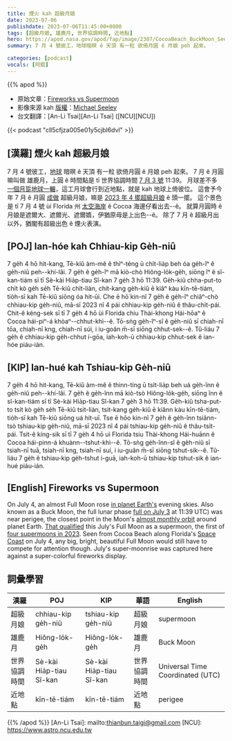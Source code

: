 ```yaml
---
title: 煙火 kah 超級月娘
date: 2023-07-06
publishdate: 2023-07-06T11:45:00+0800
tags: [超級月娘, 雄鹿月, 世界協調時間, 近地點]
hero: https://apod.nasa.gov/apod/fap/image/2307/CocoaBeach_BuckMoon_Seeley-201_1100.jpg
summary: 7 月 4 號彼工，地球暗暝 ê 天頂 有一粒 欲倚月圓 ê 月娘 peh 起來。

categories: [podcast]
vocals: [阿錕]
---
```


{{% apod %}}

- 原始文章：[Fireworks vs Supermoon](https://apod.nasa.gov/apod/ap230706.html)
- 影像來源 kah [版權][copyright]：[Michael Seeley](http://www.mseeley.net/)
- 台文翻譯：[An-Li Tsai][An-Li Tsai] ([NCU][NCU])

{{< podcast "cll5cfjza005e01y5cjbl6dvl" >}}

## [漢羅] 煙火 kah 超級月娘
7 月 4 號彼工，[地球][in planet Earth's] 暗暝 ê 天頂 有一粒 欲倚月圓 ê 月娘 peh 起來。
7 月 ê 月圓嘛叫做 雄鹿月，上圓 ê 時間點是 tī 世界協調時間 [7 月 3 號][full on July 3] 11:39。
月球差不多 [一個月踅地球一輾][almost monthly orbit]，這工月球會行到近地點，就是 kah 地球上倚彼位。
這會予今年 7 月 ê 月圓 [成做][That qualified] 超級月娘，嘛是 [2023 年 4 擺超級月娘][four supermoons in 2023] ê 頭一擺。
這个景色是 tī 7 月 4 號 ùi Florida 州 [太空海岸][Space Coast] ê Cocoa 海邊仔看出去--ê。
就算月圓時 ê 月娘是遮爾大、遮爾光、遮爾媠，伊猶原毋是上出色--ê。
除了 7 月 ê 超級月出以外，猶閣有超級出色 ê 煙火表演。

## [POJ] Ian-hóe kah Chhiau-kip Ge̍h-niû
7 ge̍h 4 hō hit-kang, Tē-kiû àm-mê ê thiⁿ-téng ū chi̍t-lia̍p beh óa ge̍h-îⁿ ê ge̍h-niû peh--khí-lâi.
7 ge̍h ê ge̍h-îⁿ mā kiò-chò Hiông-lo̍k-ge̍h, siōng îⁿ ê sî-kan-tiám sī tī Sè-kài Hia̍p-tiau Sî-kan 7 ge̍h 3 hō 11:39.
Ge̍h-kiû chha-put-to chi̍t kò ge̍h se̍h Tē-kiû chi̍t-liàn, chit-kang ge̍h-kiû ē kiâⁿ kàu kīn-tē-tiám, tio̍h-sī kah Tē-kiû siōng óa hit-ūi.
Che ē hō͘ kin-nî 7 ge̍h ê ge̍h-îⁿ chiâⁿ-chò chhiau-kip ge̍h-niû, mā-sī 2023 nî 4 pái chhiau-kip ge̍h-niû ê thâu-chi̍t-pái.
Chit-ê kéng-sek sī tī 7 ge̍h 4 hō ùi Florida chiu Thài-khong Hái-hōaⁿ ê Cocoa hái-piⁿ-á khòaⁿ--chhut-khì--ê.
Tō-sǹg ge̍h-îⁿ-sî ê ge̍h-niû sī chiah-nī tōa, chiah-nī kng, chiah-nī súi, i iu-goân m̄-sī siōng chhut-sek--ê.
Tû-liáu 7 ge̍h ê chhiau-kip ge̍h-chhut í-gōa, iah-koh-ū chhiau-kip chhut-sek ê ian-hóe piáu-ián.

## [KIP] Ian-hué kah Tshiau-kip Ge̍h-niû
7 ge̍h 4 hō hit-kang, Tē-kiû àm-mê ê thinn-tíng ū tsi̍t-lia̍p beh uá ge̍h-înn ê ge̍h-niû peh--khí-lâi.
7 ge̍h ê ge̍h-înn mā kiò-tsò Hiông-lo̍k-ge̍h, siōng înn ê sî-kan-tiám sī tī Sè-kài Hia̍p-tiau Sî-kan 7 ge̍h 3 hō 11:39.
Ge̍h-kiû tsha-put-to tsi̍t kò ge̍h se̍h Tē-kiû tsi̍t-liàn, tsit-kang ge̍h-kiû ē kiânn kàu kīn-tē-tiám, tio̍h-sī kah Tē-kiû siōng uá hit-uī.
Tse ē hōo kin-nî 7 ge̍h ê ge̍h-înn tsiânn-tsò tshiau-kip ge̍h-niû, mā-sī 2023 nî 4 pái tshiau-kip ge̍h-niû ê thâu-tsi̍t-pái.
Tsit-ê kíng-sik sī tī 7 ge̍h 4 hō uì Florida tsiu Thài-khong Hái-huānn ê Cocoa hái-pinn-á khuànn--tshut-khì--ê.
Tō-sǹg ge̍h-înn-sî ê ge̍h-niû sī tsiah-nī tuā, tsiah-nī kng, tsiah-nī suí, i iu-guân m̄-sī siōng tshut-sik--ê.
Tû-liáu 7 ge̍h ê tshiau-kip ge̍h-tshut í-guā, iah-koh-ū tshiau-kip tshut-sik ê ian-hué piáu-ián.

## [English] Fireworks vs Supermoon
On July 4, an almost Full Moon rose [in planet Earth's][in planet Earth's] evening skies.
Also known as a Buck Moon, the full lunar phase [full on July 3][full on July 3] at 11:39 UTC) was near perigee, the closest point in the Moon's [almost monthly orbit][almost monthly orbit] around planet Earth.
[That qualified][That qualified] this July's Full Moon as a supermoon, the first of [four supermoons in 2023][four supermoons in 2023].
Seen from Cocoa Beach along Florida's [Space Coast][Space Coast] on July 4, any big, bright, beautiful Full Moon would still have to compete for attention though.
July's super-moonrise was captured here against a super-colorful fireworks display.

## 詞彙學習

|漢羅|POJ|KIP|華語|English|
|-|-|-|-|-|
|超級月娘|chhiau-kip ge̍h-niû|tshiau-kip ge̍h-niû|超級月娘|supermoon|
|雄鹿月|Hiông-lo̍k-ge̍h|Hiông-lo̍k-ge̍h|雄鹿月|Buck Moon|
|世界協調時間|Sè-kài Hia̍p-tiau Sî-kan|Sè-kài Hia̍p-tiau Sî-kan|世界協調時間|Universal Time Coordinated (UTC)|
|近地點|kīn-tē-tiám|kīn-tē-tiám|近地點|perigee|

{{% /apod %}}
[An-Li Tsai]: mailto:thianbun.taigi@gmail.com
[NCU]: https://www.astro.ncu.edu.tw

[copyright]: https://apod.nasa.gov/apod/fap/lib/about_apod.html#srapply
[License]: https://creativecommons.org/licenses/by/2.0/

[in planet Earth's]:https://solarsystem.nasa.gov/skywatching/whats-up/
[full on July 3]:https://earthsky.org/sky-archive/july-full-moon/
[almost monthly orbit]:https://apod.nasa.gov/apod/ap221001.html
[That qualified]:http://astropixels.com/ephemeris/moon/fullperigee2001.html
[four supermoons in 2023]:https://earthsky.org/astronomy-essentials/what-is-a-supermoon/
[Space Coast]:https://apod.nasa.gov/apod/ap200731.html
